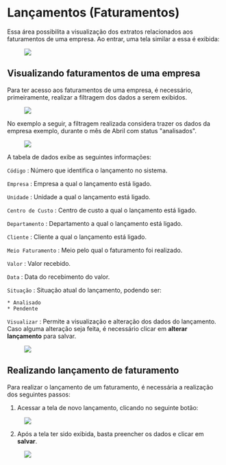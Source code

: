 # Lançamentos (Faturamentos)

Essa área possibilita a visualização dos extratos relacionados aos faturamentos de uma empresa. Ao entrar, uma tela similar a essa é exibida:

<figure class="images">
    <img src="../../../../assets/prints-operacional/lancamentos/faturamentos/painel.jpg" />
</figure>

## Visualizando faturamentos de uma empresa

Para ter acesso aos faturamentos de uma empresa, é necessário, primeiramente, realizar a filtragem dos dados a serem exibidos.

<figure class="images">
    <img src="../../../../assets/prints-operacional/lancamentos/faturamentos/filtro.jpg" />
</figure>

No exemplo a seguir, a filtragem realizada considera trazer os dados da empresa exemplo, durante o mês de Abril com status "analisados".

<figure class="images">
    <img src="../../../../assets/prints-operacional/lancamentos/faturamentos/gerado.jpg" />
</figure>

A tabela de dados exibe as seguintes informações:

`Código`
: Número que identifica o lançamento no sistema.

`Empresa`
: Empresa a qual o lançamento está ligado.

`Unidade`
: Unidade a qual o lançamento está ligado.

`Centro de Custo`
: Centro de custo a qual o lançamento está ligado.

`Departamento`
: Departamento a qual o lançamento está ligado.

`Cliente`
: Cliente a qual o lançamento está ligado.

`Meio Faturamento`
: Meio pelo qual o faturamento foi realizado.

`Valor`
: Valor recebido.

`Data`
: Data do recebimento do valor.

`Situação`
: Situação atual do lançamento, podendo ser:

    * Analisado
    * Pendente

`Visualizar`
: Permite a visualização e alteração dos dados do lançamento. Caso alguma alteração seja feita, é necessário clicar em **alterar lançamento** para salvar.

<figure class="images">
    <img src="../../../../assets/prints-operacional/lancamentos/faturamentos/visualizar.jpg" />
</figure>

## Realizando lançamento de faturamento

Para realizar o lançamento de um faturamento, é necessária a realização dos seguintes passos:

1. Acessar a tela de novo lançamento, clicando no seguinte botão:

<figure class="images">
    <img src="../../../../assets/prints-operacional/lancamentos/faturamentos/botao-novo.jpg" />
</figure>

<ol start="2">
  <li>Após a tela ter sido exibida, basta preencher os dados e clicar em <strong>salvar</strong>.</li>
</ol>

<figure class="images">
    <img src="../../../../assets/prints-operacional/lancamentos/faturamentos/novo.jpg" />
</figure>